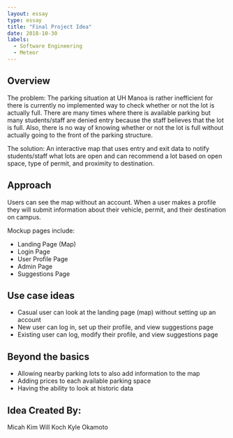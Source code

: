 ```yaml
---
layout: essay
type: essay
title: "Final Project Idea"
date: 2018-10-30
labels:
  - Software Engineering
  - Meteor
---
```


## Overview
The problem: The parking situation at UH Manoa is rather inefficient for there is currently no implemented way to check whether or not the lot is actually full. There are many times where there is available parking but many students/staff are denied entry because the staff believes that the lot is full. Also, there is no way of knowing whether or not the lot is full without actually going to the front of the parking structure.

The solution: An interactive map that uses entry and exit data to notify students/staff what lots are open and can recommend a lot based on open space, type of permit, and proximity to destination.

## Approach
Users can see the map without an account. When a user makes a profile they will submit information about their vehicle, permit, and their destination on campus. 

Mockup pages include:
* Landing Page (Map)
* Login Page
* User Profile Page
* Admin Page
* Suggestions Page

## Use case ideas
* Casual user can look at the landing page (map) without setting up an account
* New user can log in, set up their profile, and view suggestions page
* Existing user can log, modify their profile, and view suggestions page

## Beyond the basics
* Allowing nearby parking lots to also add information to the map
* Adding prices to each available parking space
* Having the ability to look at historic data

## Idea Created By:
Micah Kim
Will Koch
Kyle Okamoto
